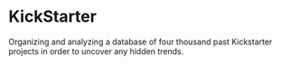 # KickStarter
Organizing and analyzing a database of four thousand past Kickstarter projects in order to uncover any hidden trends.
